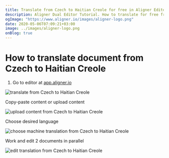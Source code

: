 ```yaml
---
title: Translate from Czech to Haitian Creole for free in Aligner Editor
description: Aligner Dual Editor Tutorial. How to translate for free from Czech to Haitian Creole. Aligner is multilingual document management platform. 
ogImage: "https://www.aligner.io/images/aligner-logo.png"
date: 2020-05-06T07:09:21+03:00
image: ../images/aligner-logo.png
onBlog: true
---
```


# How to translate document from Czech to Haitian Creole

1. Go to editor at [app.aligner.io](https://app.aligner.io "Aligner App web page")

![translate from Czech to Haitian Creole](../aligner-blank-editor.png "translate from Czech to Haitian Creole")

Copy-paste content or upload content

![upload content from Czech to Haitian Creole](../aligner-uploaded-document.png "upload content from Czech to Haitian Creole")

Choose desired language

![choose machine translation from Czech to Haitian Creole](../aligner-language-dropdown.png "choose machine translation from Czech to Haitian Creole")

Work and edit 2 documents in parallel

![edit translation from Czech to Haitian Creole](../aligner-double-sitded-editor.png "edit translation from Czech to Haitian Creole")


